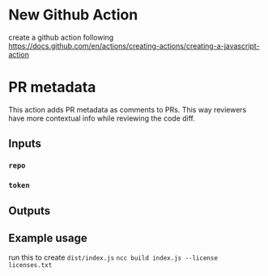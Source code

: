 # New Github Action
create a github action following https://docs.github.com/en/actions/creating-actions/creating-a-javascript-action

# PR metadata

This action adds PR metadata as comments to PRs. This way reviewers have more contextual info while reviewing the code diff.

## Inputs

### `repo`

### `token`

## Outputs


## Example usage

run this to create `dist/index.js` 
```ncc build index.js --license licenses.txt```
